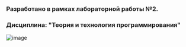 ### Разработано в рамках лабораторной работы №2. 
### Дисциплина: "Теория и технология программирования"
![image](https://github.com/user-attachments/assets/041bf096-cb11-4a74-abda-45c19a847723)
